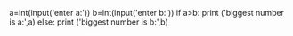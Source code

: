 a=int(input('enter a:'))
b=int(input('enter b:'))
if a>b:
      print ('biggest number is a:',a)
else:
     print ('biggest number is b:',b)
